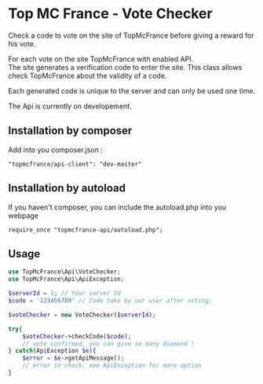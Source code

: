 Top MC France - Vote Checker
===================

Check a code to vote on the site of TopMcFrance before giving a reward for his vote.
 
For each vote on the site TopMcFrance with enabled API.  
The site generates a verification code to enter the site. 
This class allows check TopMcFrance about the validity of a code.
 
Each generated code is unique to the server and can only be used one time.

The Api is currently on developement.

Installation by composer
-------------

Add into you composer.json : 

```
"topmcfrance/api-client": "dev-master"
```


Installation by autoload
-------------
If you haven't composer, you can include the autoload.php into you webpage
```
require_once "topmcfrance-api/autoload.php";
```

Usage
-------------

```php
use TopMcFrance\Api\VoteChecker;
use TopMcFrance\Api\ApiException;

$serverId = 1; // Your server Id
$code = '123456789' // Code take by our user after voting;

$voteChecker = new VoteChecker($serverId);

try{
	$voteChecker->checkCode($code);
	// vote confirmed, you can give so many diamond !
} catch(ApiException $e){
	$error = $e->getApiMessage();
	// error in check, see ApiException for more option
}
```
